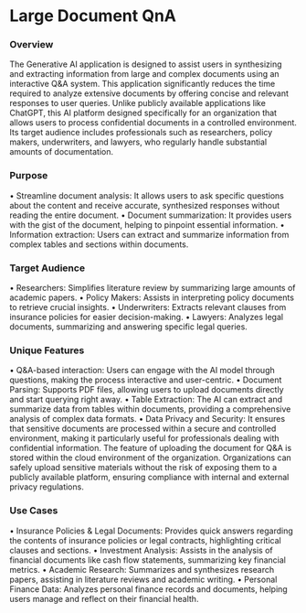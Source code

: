 # Large Document QnA
### Overview
The Generative AI application is designed to assist users in synthesizing and extracting information from large and complex documents using an interactive Q&A system. This application significantly reduces the time required to analyze extensive documents by offering concise and relevant responses to user queries. Unlike publicly available applications like ChatGPT, this AI platform designed specifically for an organization that allows users to process confidential documents in a controlled environment. Its target audience includes professionals such as researchers, policy makers, underwriters, and lawyers, who regularly handle substantial amounts of documentation.
### Purpose
•	Streamline document analysis: It allows users to ask specific questions about the content and receive accurate, synthesized responses without reading the entire document.
•	Document summarization: It provides users with the gist of the document, helping to pinpoint essential information.
•	Information extraction: Users can extract and summarize information from complex tables and sections within documents.
### Target Audience
•	Researchers: Simplifies literature review by summarizing large amounts of academic papers.
•	Policy Makers: Assists in interpreting policy documents to retrieve crucial insights.
•	Underwriters: Extracts relevant clauses from insurance policies for easier decision-making.
•	Lawyers: Analyzes legal documents, summarizing and answering specific legal queries.
### Unique Features
•	Q&A-based interaction: Users can engage with the AI model through questions, making the process interactive and user-centric.
•	Document Parsing: Supports PDF files, allowing users to upload documents directly and start querying right away.
•	Table Extraction: The AI can extract and summarize data from tables within documents, providing a comprehensive analysis of complex data formats.
•	Data Privacy and Security: It ensures that sensitive documents are processed within a secure and controlled environment, making it particularly useful for professionals dealing with confidential information. The feature of uploading the document for Q&A is stored within the cloud environment of the organization. Organizations can safely upload sensitive materials without the risk of exposing them to a publicly available platform, ensuring compliance with internal and external privacy regulations.
### Use Cases
•	Insurance Policies & Legal Documents: Provides quick answers regarding the contents of insurance policies or legal contracts, highlighting critical clauses and sections.
•	Investment Analysis: Assists in the analysis of financial documents like cash flow statements, summarizing key financial metrics.
•	Academic Research: Summarizes and synthesizes research papers, assisting in literature reviews and academic writing.
•	Personal Finance Data: Analyzes personal finance records and documents, helping users manage and reflect on their financial health.
